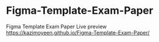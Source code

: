 # Figma-Template-Exam-Paper
Figma Template Exam Paper
Live preview
https://kazimoyeen.github.io/Figma-Template-Exam-Paper/
